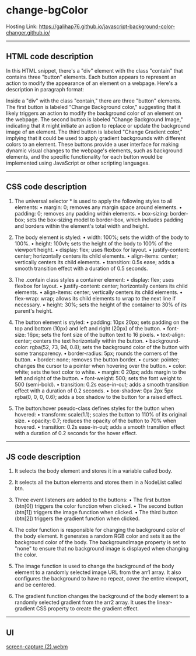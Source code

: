 # change-bgColor

Hosting Link: https://galihap76.github.io/javascript-background-color-changer.github.io/
<hr>

<h2>HTML code description</h2>

In this HTML snippet, there's a "div" element with the class "contain" that contains three "button" elements. Each button appears to represent an action to modify the appearance of an element on a webpage. Here's a description in paragraph format:

Inside a "div" with the class "contain," there are three "button" elements. The first button is labeled "Change Background color," suggesting that it likely triggers an action to modify the background color of an element on the webpage. The second button is labeled "Change Background Image," indicating that it might initiate an action to replace or update the background image of an element. The third button is labeled "Change Gradient color," implying that it could be used to apply gradient backgrounds with different colors to an element. These buttons provide a user interface for making dynamic visual changes to the webpage's elements, such as background elements, and the specific functionality for each button would be implemented using JavaScript or other scripting languages.

<hr>

<h2>CSS code description</h2>

1.	The universal selector * is used to apply the following styles to all elements:
      •	margin: 0; removes any margin space around elements.
      •	padding: 0; removes any padding within elements.
      •	box-sizing: border-box; sets the box-sizing model to border-box, which includes padding and borders within the element's total width and height.

2.	The body element is styled:
      •	width: 100%; sets the width of the body to 100%.
      •	height: 100vh; sets the height of the body to 100% of the viewport height.
      •	display: flex; uses flexbox for layout.
      •	justify-content: center; horizontally centers its child elements.
      •	align-items: center; vertically centers its child elements.
      •	transition: 0.5s ease; adds a smooth transition effect with a duration of 0.5 seconds.

3.	The .contain class styles a container element:
      •	display: flex; uses flexbox for layout.
      •	justify-content: center; horizontally centers its child elements.
      •	align-items: center; vertically centers its child elements.
      •	flex-wrap: wrap; allows its child elements to wrap to the next line if necessary.
      •	height: 30%; sets the height of the container to 30% of its parent's height.

4.	The button element is styled:
      •	padding: 10px 20px; sets padding on the top and bottom (10px) and left and right (20px) of the button.
      •	font-size: 16px; sets the font size of the button text to 16 pixels.
      •	text-align: center; centers the text horizontally within the button.
      •	background-color: rgba(52, 73, 94, 0.8); sets the background color of the button with some transparency.
      •	border-radius: 5px; rounds the corners of the button.
      •	border: none; removes the button border.
      •	cursor: pointer; changes the cursor to a pointer when hovering over the button.
      •	color: white; sets the text color to white.
      •	margin: 0 20px; adds margin to the left and right of the button.
      •	font-weight: 500; sets the font weight to 500 (semi-bold).
      •	transition: 0.2s ease-in-out; adds a smooth transition effect with a duration of 0.2 seconds.
      •	box-shadow: 0px 2px 5px rgba(0, 0, 0, 0.6); adds a box shadow to the button for a raised effect.

5.	The button:hover pseudo-class defines styles for the button when hovered:
      •	transform: scale(1.1); scales the button to 110% of its original size.
      •	opacity: 0.7; reduces the opacity of the button to 70% when hovered.
      •	transition: 0.2s ease-in-out; adds a smooth transition effect with a duration of 0.2 seconds for the hover effect.

<hr>

<h2>JS code description</h2>

1.	It selects the body element and stores it in a variable called body.

2.	It selects all the button elements and stores them in a NodeList called btn.

3.	Three event listeners are added to the buttons:
    •	The first button (btn[0]) triggers the color function when clicked.
    •	The second button (btn[1]) triggers the image function when clicked.
    •	The third button (btn[2]) triggers the gradient function when clicked.
  	
4.	The color function is responsible for changing the background color of the body element. It generates a random RGB color and sets it as the background color of the body. The backgroundImage property is set to "none" to ensure that no background image is displayed when changing the color.

5.	The image function is used to change the background of the body element to a randomly selected image URL from the arr1 array. It also configures the background to have no repeat, cover the entire viewport, and be centered.
  
6.	The gradient function changes the background of the body element to a randomly selected gradient from the arr2 array. It uses the linear-gradient CSS property to create the gradient effect.

<hr>

<h2> UI </h2>

[screen-capture (2).webm](https://github.com/trishaDas13/change-bgColor/assets/126088849/98071ee0-2650-4a11-9afd-da5b8a2d02f4)
